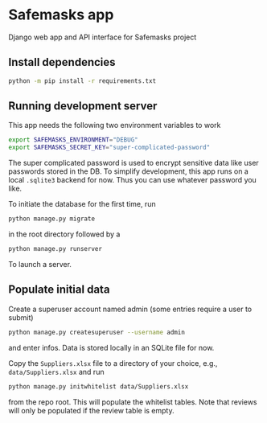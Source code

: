 # Safemasks app

Django web app and API interface for Safemasks project

## Install dependencies

```bash
python -m pip install -r requirements.txt
```

## Running development server

This app needs the following two environment variables to work
```bash
export SAFEMASKS_ENVIRONMENT="DEBUG"
export SAFEMASKS_SECRET_KEY="super-complicated-password"
```
The super complicated password is used to encrypt sensitive data like user passwords stored in the DB.
To simplify development, this app runs on a local `.sqlite3` backend for now.
Thus you can use whatever password you like.

To initiate the database for the first time, run
```bash
python manage.py migrate
```
in the root directory followed by a

```bash
python manage.py runserver
```
To launch a server.

## Populate initial data

Create a superuser account named admin (some entries require a user to submit)
```bash
python manage.py createsuperuser --username admin
```
and enter infos.
Data is stored locally in an SQLite file for now.

Copy the `Suppliers.xlsx` file to a directory of your choice, e.g., `data/Suppliers.xlsx` and run
```bash
python manage.py initwhitelist data/Suppliers.xlsx
```
from the repo root.
This will populate the whitelist tables.
Note that reviews will only be populated if the review table is empty.
